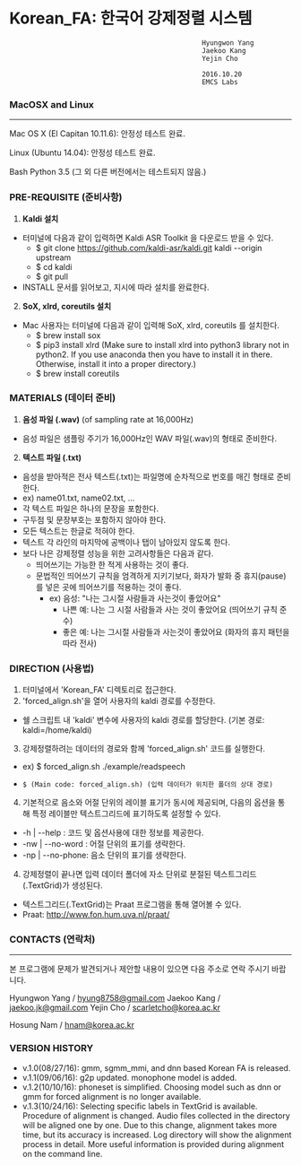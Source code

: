 # Korean_FA: 한국어 강제정렬 시스템
                                                    Hyungwon Yang
                                                    Jaekoo Kang
                                                    Yejin Cho
                                                    
                                                    2016.10.20
                                                    EMCS Labs

### MacOSX and Linux
----------------------------------------------------------------
Mac OS X (El Capitan 10.11.6): 안정성 테스트 완료.

Linux (Ubuntu 14.04): 안정성 테스트 완료.

Bash
Python 3.5
(그 외 다른 버전에서는 테스트되지 않음.)


### PRE-REQUISITE (준비사항)
1. **Kaldi 설치**
 - 터미널에 다음과 같이 입력하면 Kaldi ASR Toolkit 을 다운로드 받을 수 있다.
	 - $ git clone https://github.com/kaldi-asr/kaldi.git kaldi --origin upstream
   	 - $ cd kaldi
   	 - $ git pull 
 - INSTALL 문서를 읽어보고, 지시에 따라 설치를 완료한다.

2. **SoX, xlrd, coreutils 설치**
 -  Mac 사용자는 터미널에 다음과 같이 입력해 SoX, xlrd, coreutils 를 설치한다.
 	 - $ brew install sox
 	 - $ pip3 install xlrd (Make sure to install xlrd into python3 library not in python2. If you use anaconda then you have to install it in there. Otherwise, install it into a proper directory.)
     - $ brew install coreutils


### MATERIALS (데이터 준비)
1. **음성 파일 (.wav)** (of sampling rate at 16,000Hz)
 - 음성 파일은 샘플링 주기가 16,000Hz인 WAV 파일(.wav)의 형태로 준비한다.
2. **텍스트 파일 (.txt)**
 - 음성을 받아적은 전사 텍스트(.txt)는 파일명에 순차적으로 번호를 매긴 형태로 준비한다.
 - ex) name01.txt, name02.txt, ...
 - 각 텍스트 파일은 하나의 문장을 포함한다.
 - 구두점 및 문장부호는 포함하지 않아야 한다.
 - 모든 텍스트는 한글로 적혀야 한다.
 - 텍스트 각 라인의 마지막에 공백이나 탭이 남아있지 않도록 한다.
 - 보다 나은 강제정렬 성능을 위한 고려사항들은 다음과 같다.
	 - 띄어쓰기는 가능한 한 적게 사용하는 것이 좋다.
	 - 문법적인 띄어쓰기 규칙을 엄격하게 지키기보다, 화자가 발화 중 휴지(pause)를 넣은 곳에 띄어쓰기를 적용하는 것이 좋다.
		- ex) 음성: "나는 그시절 사람들과 사는것이 좋았어요"
		   - 나쁜 예: 나는 그 시절 사람들과 사는 것이 좋았어요 (띄어쓰기 규칙 준수)
		   - 좋은 예: 나는 그시절 사람들과 사는것이 좋았어요 (화자의 휴지 패턴을 따라 전사)

### DIRECTION (사용법)

1. 터미널에서 'Korean_FA' 디렉토리로 접근한다.
2. 'forced_align.sh'을 열어 사용자의 kaldi 경로를 수정한다.
 - 쉘 스크립트 내 'kaldi' 변수에 사용자의 kaldi 경로를 할당한다. (기본 경로: kaldi=/home/kaldi)
3. 강제정렬하려는 데이터의 경로와 함께 'forced_align.sh' 코드를 실행한다.
 - ex) $ forced_align.sh ./example/readspeech
 -     $ (Main code: forced_align.sh) (입력 데이터가 위치한 폴더의 상대 경로)
4. 기본적으로 음소와 어절 단위의 레이블 표기가 동시에 제공되며, 다음의 옵션을 통해 특정 레이블만 텍스트그리드에 
    표기하도록 설정할 수 있다.
 - -h  | --help    : 코드 및 옵션사용에 대한 정보를 제공한다.
 - -nw | --no-word : 어절 단위의 표기를 생략한다. 
 - -np | --no-phone: 음소 단위의 표기를 생략한다.
4. 강제정렬이 끝나면 입력 데이터 폴더에 자소 단위로 분절된 텍스트그리드(.TextGrid)가 생성된다.
 - 텍스트그리드(.TextGrid)는 Praat 프로그램을 통해 열어볼 수 있다.
 - Praat: http://www.fon.hum.uva.nl/praat/


### CONTACTS (연락처)
---
본 프로그램에 문제가 발견되거나 제안할 내용이 있으면 다음 주소로 연락 주시기 바랍니다.


Hyungwon Yang / hyung8758@gmail.com
Jaekoo Kang / jaekoo.jk@gmail.com
Yejin Cho / scarletcho@korea.ac.kr

Hosung Nam / hnam@korea.ac.kr


### VERSION HISTORY
- v.1.0(08/27/16): gmm, sgmm_mmi, and dnn based Korean FA is released.
- v.1.1(09/06/16): g2p updated. monophone model is added.
- v.1.2(10/10/16): phoneset is simplified. Choosing model such as dnn or gmm for forced alignment is no longer available. 
- v.1.3(10/24/16): Selecting specific labels in TextGrid is available. Procedure of alignment is changed. Audio files collected in the directory will be aligned one by one. Due to this change, alignment takes more time, but its accuracy is increased. Log directory will show the alignment process in detail. More useful information is provided during alignment on the command line. 


